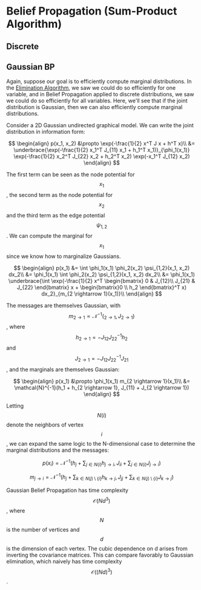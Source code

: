 # Belief Propagation (Sum-Product Algorithm)



## Discrete



## Gaussian BP

Again, suppose our goal is to efficiently compute marginal distributions. In the [Elimination Algorithm](elimination_algorithm.md),
we saw we could do so efficiently for one variable, and in Belief Propagation applied to discrete distributions,
we saw we could do so efficiently for all variables. Here, we'll see that if the joint distribution is Gaussian,
then we can also efficiently compute marginal distributions.

Consider a 2D Gaussian undirected graphical model. We can write the joint distribution in information form:

$$
\begin{align}
p(x_1, x_2) &\propto \exp(-\frac{1}{2} x^T J x + h^T x)\\
&= \underbrace{\exp(-\frac{1}{2} x_1^T J_{11} x_1 + h_1^T x_1)}_{\phi_1(x_1)} \exp(-\frac{1}{2} x_2^T J_{22} x_2 + h_2^T x_2) \exp(-x_1^T J_{12} x_2)
\end{align}
$$

The first term can be seen as the node potential for $$x_1$$, the second term as the node potential for $$x_2$$ and
the third term as the edge potential $$\psi_{1,2}$$. We can compute the marginal for $$x_1$$
since we know how to marginalize Gaussians.

$$
\begin{align}
p(x_1) &= \int \phi_1(x_1) \phi_2(x_2) \psi_{1,2}(x_1, x_2) dx_2\\
&= \phi_1(x_1) \int \phi_2(x_2) \psi_{1,2}(x_1, x_2) dx_2\\
&= \phi_1(x_1) \underbrace{\int \exp(-\frac{1}{2} x^T \begin{bmatrix} 0 & J_{12}\\ J_{21} & J_{22} \end{bmatrix} x + 
\begin{bmatrix}0 \\ h_2 \end{bmatrix}^T x) dx_2}_{m_{2 \rightarrow 1}(x_1)}\\
\end{align}
$$

The messages are themselves Gaussian, with $$m_{2 \rightarrow 1} \propto \mathcal{N}^{-1}(_{2 \rightarrow 1}, 
J_{2 \rightarrow 1})$$, where $$h_{2 \rightarrow 1} = -J_{12} J_{22}^{-1} h_2$$ and $$J_{2 \rightarrow 1} = 
-J_{12} J_{22}^{-1} J_{21}$$, and the marginals are themselves Gaussian:

$$
\begin{align}
p(x_1) &\propto \phi_1(x_1) m_{2 \rightarrow 1}(x_1)\\
&= \mathcal{N}^{-1}(h_1 + h_{2 \rightarrow 1}, J_{11} + J_{2 \rightarrow 1})
\end{align}
$$

Letting $$N(i)$$ denote the neighbors of vertex $$i$$, we can expand the same logic to the N-dimensional
case to determine the marginal distributions and the messages:

$$p(x_i) = \mathcal{N}^{-1}(h_j + \sum_{j \in N(i)} h_{j \rightarrow i}, J_{ii} + \sum_{j \in N(i)} J_{j \rightarrow i})$$

$$m_{j \rightarrow i} = \mathcal{N}^{-1}(h_j + \sum_{k \in N(j) \setminus \{i\}} h_{k \rightarrow j},
J_{jj} + \sum_{k \in N(j) \setminus \{i\}} J_{k \rightarrow j})$$

Gaussian Belief Propagation has time complexity $$\mathcal{O}(Nd^3)$$, where $$N$$ is the number of vertices and 
$$d$$ is the dimension of each vertex. The cubic dependence on d arises from inverting the covariance matrices.
This can compare favorably to Gaussian elimination, which naively has time complexity $$\mathcal{O}((Nd)^3)$$.